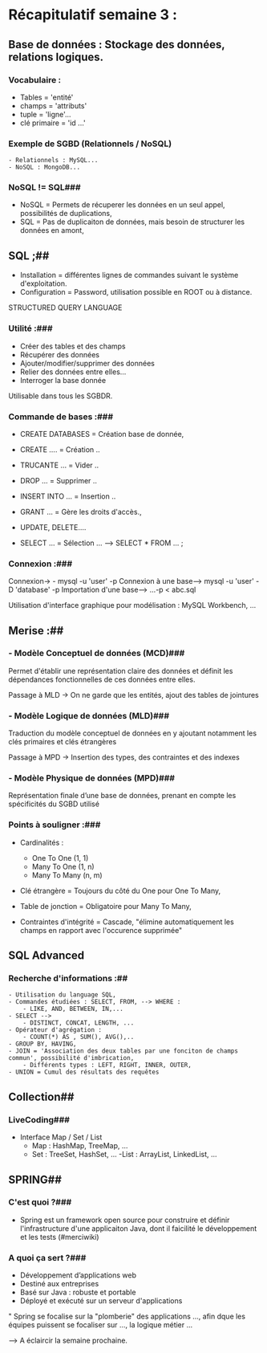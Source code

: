 # Récapitulatif semaine 3 :

## Base de données : Stockage des données, relations logiques.
### Vocabulaire :
  - Tables = 'entité'
  - champs = 'attributs'
  - tuple = 'ligne'...
  - clé primaire = 'id ...'
  
### Exemple de SGBD (Relationnels / NoSQL) ###
    - Relationnels : MySQL...
    - NoSQL : MongoDB...
  
### NoSQL != SQL###
  - NoSQL = Permets de récuperer les données en un seul appel, possibilités de duplications,
  - SQL = Pas de duplicaiton de données, mais besoin de structurer les données en amont,
  
## SQL ;##
  - Installation = différentes lignes de commandes suivant le système d'exploitation.
  - Configuration = Password, utilisation possible en ROOT ou à distance.
  
  STRUCTURED QUERY LANGUAGE 
 
### Utilité :###
- Créer des tables et des champs
- Récupérer des données
- Ajouter/modifier/supprimer des données
- Relier des données entre elles...
- Interroger la base donnée

Utilisable dans tous les SGBDR.

### Commande de bases :###
  - CREATE DATABASES = Création base de donnée,
  - CREATE .... = Création ..
  - TRUCANTE ... = Vider ..
  - DROP ... = Supprimer ..
  - INSERT INTO ... = Insertion ..
  - GRANT ... = Gère les droits d'accès.,
  - UPDATE, DELETE....
  
 - SELECT ... = Sélection ...
  --> SELECT * FROM ... ;
  
### Connexion :###

Connexion->  - mysql -u 'user' -p 
Connexion à une base--> mysql -u 'user' -D 'database' -p
Importation d'une base--> ...-p < abc.sql

Utilisation d'interface graphique pour modélisation : MySQL Workbench, ...

## Merise :##
### - Modèle Conceptuel de données (MCD)###

Permet d'établir une représentation claire des données et définit
les dépendances fonctionnelles de ces données entre elles.

Passage à MLD -> On ne garde que les entités, ajout des tables de jointures

### - Modèle Logique de données (MLD)###

Traduction du modèle conceptuel de données en y ajoutant
notamment les clés primaires et clés étrangères

Passage à MPD -> Insertion des types, des contraintes et des indexes

### - Modèle Physique de données (MPD)###

Représentation finale d’une base de données, prenant en
compte les spécificités du SGBD utilisé

### Points à souligner :###
  - Cardinalités : 
     - One To One (1, 1)
     - Many To One (1, n)
     - Many To Many (n, m)
     
  - Clé étrangère = Toujours du côté du One pour One To Many,
  - Table de jonction = Obligatoire pour Many To Many,
  - Contraintes d'intégrité = Cascade, "élimine automatiquement les champs en rapport avec l'occurence supprimée"
  
  ## SQL Advanced ##
  
  ### Recherche d'informations :##
    - Utilisation du language SQL,
    - Commandes étudiées : SELECT, FROM, --> WHERE : 
        - LIKE, AND, BETWEEN, IN,...
    - SELECT -->
        - DISTINCT, CONCAT, LENGTH, ...
    - Opérateur d'agrégation :
        - COUNT(*) AS , SUM(), AVG(),..
    - GROUP BY, HAVING, 
    - JOIN = 'Association des deux tables par une fonciton de champs commun', possibilité d'imbrication,
        - Différents types : LEFT, RIGHT, INNER, OUTER,
    - UNION = Cumul des résultats des requêtes
 
 ## Collection##
 ### LiveCoding###
  - Interface Map / Set / List
    - Map : HashMap, TreeMap, ...
    - Set : TreeSet, HashSet, ...
    -List : ArrayList, LinkedList, ...
 
 
 
 ## SPRING##
 ### C'est quoi ?###
 - Spring est un framework open source pour construire et définir l'infrastructure d'une applicaiton Java, dont il faicilité le développement et les tests (#merciwiki)
### A quoi ça sert ?###
- Développement d’applications web
- Destiné aux entreprises
- Basé sur Java : robuste et portable
- Déployé et exécuté sur un serveur d'applications

" Spring se focalise sur la "plomberie" des applications ..., afin dque les équipes puissent se focaliser sur ..., la logique métier ...

--> A éclaircir la semaine prochaine.

  

  
